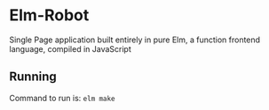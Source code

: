 # Elm-Robot
Single Page application built entirely in pure Elm, a function frontend language, compiled in JavaScript

## Running
Command to run is:
`elm make`
